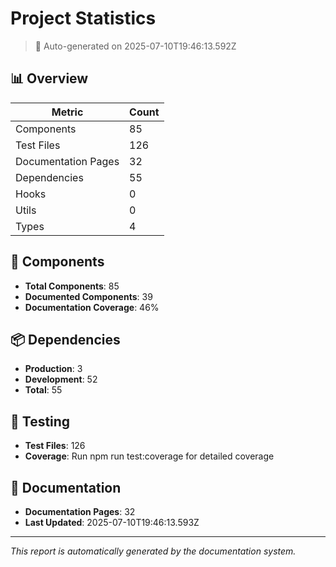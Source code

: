 # Project Statistics

> 🤖 Auto-generated on 2025-07-10T19:46:13.592Z

## 📊 Overview

| Metric | Count |
|--------|-------|
| Components | 85 |
| Test Files | 126 |
| Documentation Pages | 32 |
| Dependencies | 55 |
| Hooks | 0 |
| Utils | 0 |
| Types | 4 |

## 🧩 Components

- **Total Components**: 85
- **Documented Components**: 39
- **Documentation Coverage**: 46%

## 📦 Dependencies

- **Production**: 3
- **Development**: 52
- **Total**: 55

## 🧪 Testing

- **Test Files**: 126
- **Coverage**: Run npm run test:coverage for detailed coverage

## 📝 Documentation

- **Documentation Pages**: 32
- **Last Updated**: 2025-07-10T19:46:13.593Z

---

*This report is automatically generated by the documentation system.*
